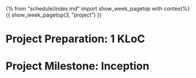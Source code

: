 {% from "schedule/index.md" import show_week_pagetop with context%}
{{ show_week_pagetop(3, "project") }}

# Project Preparation: 1 KLoC

<include src="../evidence/project.md#1kloc" />

# Project Milestone: Inception

<include src="../../admin/project-w03-inception.md#main" />